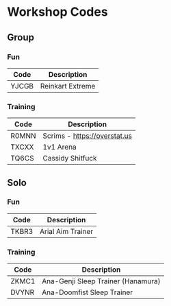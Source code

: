 ---
---
# Workshop Codes

## Group

### Fun
| Code  | Description      |
|-------|------------------|
| YJCGB | Reinkart Extreme |

### Training

| Code  | Description                  |
|-------|------------------------------|
| R0MNN | Scrims - https://overstat.us |
| TXCXX | 1v1 Arena                    |
| TQ6CS | Cassidy Shitfuck             |

## Solo

### Fun

| Code  | Description       |
|-------|-------------------|
| TKBR3 | Arial Aim Trainer |

### Training

| Code  | Description                        |
|-------|------------------------------------|
| ZKMC1 | Ana-Genji Sleep Trainer (Hanamura) |
| DVYNR | Ana-Doomfist Sleep Trainer         |

